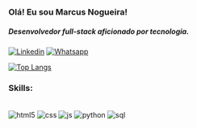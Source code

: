 ### Olá! Eu sou Marcus Nogueira!
##### Desenvolvedor full-stack aficionado por tecnologia.

[![Linkedin](https://img.shields.io/badge/LinkedIn-0077B5?style=for-the-badge&logo=linkedin&logoColor=white)](https://www.linkedin.com/in/marcusnogueira/)
[![Whatsapp](https://img.shields.io/badge/WhatsApp-25D366?style=for-the-badge&logo=whatsapp&logoColor=white)](https://wa.me/5581986769978)

[![Top Langs](https://github-readme-stats.vercel.app/api/top-langs/?username=MarcusStromz&layout=donut)](https://github.com/MarcusStromz/github-readme-stats)

### Skills:

<div style='display: inline_block'><br/>
  <img align='center' alt='html5' src='https://img.shields.io/badge/HTML5-E34F26?style=for-the-badge&logo=html5&logoColor=white'/>
  <img align='center' alt='css' src='https://img.shields.io/badge/CSS3-1572B6?style=for-the-badge&logo=css3&logoColor=white'/>
  <img align='center' alt='js' src='https://img.shields.io/badge/JavaScript-F7DF1E?style=for-the-badge&logo=javascript&logoColor=black'/>
  <img align='center' alt='python' src='https://img.shields.io/badge/Python-3776AB?style=for-the-badge&logo=python&logoColor=white'/>
  <img align='center' alt='sql' src='https://img.shields.io/badge/MySQL-00000F?style=for-the-badge&logo=mysql&logoColor=white'/>
</div>


